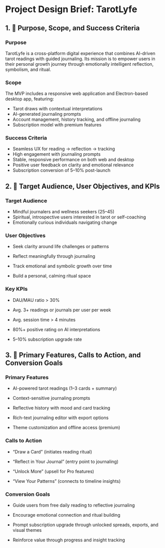 # Project Design Brief: TarotLyfe

## 1. 🎯 Purpose, Scope, and Success Criteria

### Purpose

TarotLyfe is a cross-platform digital experience that combines AI-driven tarot readings with guided journaling. Its mission is to empower users in their personal growth journey through emotionally intelligent reflection, symbolism, and ritual.

### Scope

The MVP includes a responsive web application and Electron-based desktop app, featuring:

- Tarot draws with contextual interpretations
- AI-generated journaling prompts
- Account management, history tracking, and offline journaling
- Subscription model with premium features

### Success Criteria

- Seamless UX for reading → reflection → tracking
- High engagement with journaling prompts
- Stable, responsive performance on both web and desktop
- Positive user feedback on clarity and emotional relevance
- Subscription conversion of 5–10% post-launch

## 2. 👥 Target Audience, User Objectives, and KPIs

### Target Audience
- Mindful journalers and wellness seekers (25–45)
- Spiritual, introspective users interested in tarot or self-coaching
- Emotionally curious individuals navigating change

### User Objectives
- Seek clarity around life challenges or patterns

- Reflect meaningfully through journaling

- Track emotional and symbolic growth over time

- Build a personal, calming ritual space

### Key KPIs
- DAU/MAU ratio > 30%

- Avg. 3+ readings or journals per user per week

- Avg. session time > 4 minutes

- 80%+ positive rating on AI interpretations

- 5–10% subscription upgrade rate

## 3. 🧩 Primary Features, Calls to Action, and Conversion Goals
### Primary Features
- AI-powered tarot readings (1–3 cards + summary)

- Context-sensitive journaling prompts

- Reflective history with mood and card tracking

- Rich-text journaling editor with export options

- Theme customization and offline access (premium)

### Calls to Action
 - “Draw a Card” (initiates reading ritual)

- “Reflect in Your Journal” (entry point to journaling)

- “Unlock More” (upsell for Pro features)

- “View Your Patterns” (connects to timeline insights)

### Conversion Goals
- Guide users from free daily reading to reflective journaling

- Encourage emotional connection and ritual building

- Prompt subscription upgrade through unlocked spreads, exports, and visual themes

- Reinforce value through progress and insight tracking